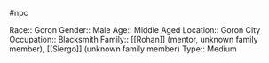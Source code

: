 #npc 

Race:: Goron
Gender:: Male
Age:: Middle Aged
Location:: Goron City
Occupation:: Blacksmith
Family:: [[Rohan]] (mentor, unknown family member), [[Slergo]] (unknown family member)
Type:: Medium
